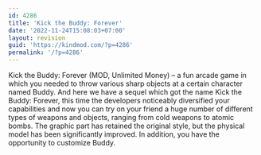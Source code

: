 ```yaml
---
id: 4286
title: 'Kick the Buddy: Forever'
date: '2022-11-24T15:08:03+07:00'
layout: revision
guid: 'https://kindmod.com/?p=4286'
permalink: '/?p=4286'
---
```


Kick the Buddy: Forever (MOD, Unlimited Money) – a fun arcade game in which you needed to throw various sharp objects at a certain character named Buddy. And here we have a sequel which got the name Kick the Buddy: Forever, this time the developers noticeably diversified your capabilities and now you can try on your friend a huge number of different types of weapons and objects, ranging from cold weapons to atomic bombs. The graphic part has retained the original style, but the physical model has been significantly improved. In addition, you have the opportunity to customize Buddy.